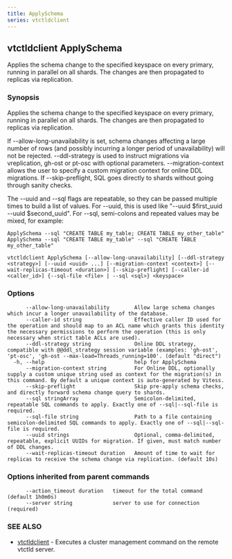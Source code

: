 ```yaml
---
title: ApplySchema
series: vtctldclient
---
```

## vtctldclient ApplySchema

Applies the schema change to the specified keyspace on every primary, running in parallel on all shards. The changes are then propagated to replicas via replication.

### Synopsis

Applies the schema change to the specified keyspace on every primary, running in parallel on all shards. The changes are then propagated to replicas via replication.

If --allow-long-unavailability is set, schema changes affecting a large number of rows (and possibly incurring a longer period of unavailability) will not be rejected.
--ddl-strategy is used to instruct migrations via vreplication, gh-ost or pt-osc with optional parameters.
--migration-context allows the user to specify a custom migration context for online DDL migrations.
If --skip-preflight, SQL goes directly to shards without going through sanity checks.

The --uuid and --sql flags are repeatable, so they can be passed multiple times to build a list of values.
For --uuid, this is used like "--uuid $first_uuid --uuid $second_uuid".
For --sql, semi-colons and repeated values may be mixed, for example:

	ApplySchema --sql "CREATE TABLE my_table; CREATE TABLE my_other_table"
	ApplySchema --sql "CREATE TABLE my_table" --sql "CREATE TABLE my_other_table"

```
vtctldclient ApplySchema [--allow-long-unavailability] [--ddl-strategy <strategy>] [--uuid <uuid> ...] [--migration-context <context>] [--wait-replicas-timeout <duration>] [--skip-preflight] [--caller-id <caller_id>] {--sql-file <file> | --sql <sql>} <keyspace>
```

### Options

```
      --allow-long-unavailability        Allow large schema changes which incur a longer unavailability of the database.
      --caller-id string                 Effective caller ID used for the operation and should map to an ACL name which grants this identity the necessary permissions to perform the operation (this is only necessary when strict table ACLs are used).
      --ddl-strategy string              Online DDL strategy, compatible with @@ddl_strategy session variable (examples: 'gh-ost', 'pt-osc', 'gh-ost --max-load=Threads_running=100'. (default "direct")
  -h, --help                             help for ApplySchema
      --migration-context string         For Online DDL, optionally supply a custom unique string used as context for the migration(s) in this command. By default a unique context is auto-generated by Vitess.
      --skip-preflight                   Skip pre-apply schema checks, and directly forward schema change query to shards.
      --sql stringArray                  Semicolon-delimited, repeatable SQL commands to apply. Exactly one of --sql|--sql-file is required.
      --sql-file string                  Path to a file containing semicolon-delimited SQL commands to apply. Exactly one of --sql|--sql-file is required.
      --uuid strings                     Optional, comma-delimited, repeatable, explicit UUIDs for migration. If given, must match number of DDL changes.
      --wait-replicas-timeout duration   Amount of time to wait for replicas to receive the schema change via replication. (default 10s)
```

### Options inherited from parent commands

```
      --action_timeout duration   timeout for the total command (default 1h0m0s)
      --server string             server to use for connection (required)
```

### SEE ALSO

* [vtctldclient](../)	 - Executes a cluster management command on the remote vtctld server.

